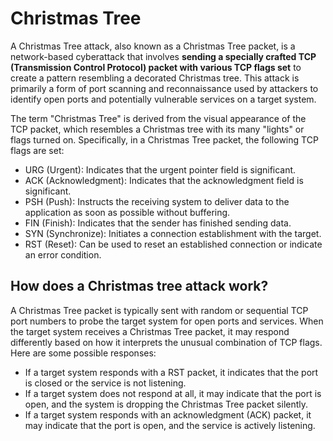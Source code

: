 # Christmas Tree
A Christmas Tree attack, also known as a Christmas Tree packet, is a network-based cyberattack that involves **sending a specially crafted TCP (Transmission Control Protocol) packet with various TCP flags set** to create a pattern resembling a decorated Christmas tree. This attack is primarily a form of port scanning and reconnaissance used by attackers to identify open ports and potentially vulnerable services on a target system.

The term "Christmas Tree" is derived from the visual appearance of the TCP packet, which resembles a Christmas tree with its many "lights" or flags turned on. Specifically, in a Christmas Tree packet, the following TCP flags are set:

- URG (Urgent): Indicates that the urgent pointer field is significant.
- ACK (Acknowledgment): Indicates that the acknowledgment field is significant.
- PSH (Push): Instructs the receiving system to deliver data to the application as soon as possible without buffering.
- FIN (Finish): Indicates that the sender has finished sending data.
- SYN (Synchronize): Initiates a connection establishment with the target.
- RST (Reset): Can be used to reset an established connection or indicate an error condition.

## How does a Christmas tree attack work?
A Christmas Tree packet is typically sent with random or sequential TCP port numbers to probe the target system for open ports and services. When the target system receives a Christmas Tree packet, it may respond differently based on how it interprets the unusual combination of TCP flags. Here are some possible responses:

- If a target system responds with a RST packet, it indicates that the port is closed or the service is not listening.
- If a target system does not respond at all, it may indicate that the port is open, and the system is dropping the Christmas Tree packet silently.
- If a target system responds with an acknowledgment (ACK) packet, it may indicate that the port is open, and the service is actively listening.
